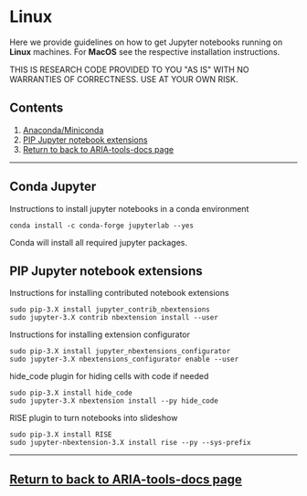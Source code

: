 # Linux
Here we provide guidelines on how to get Jupyter notebooks running on **Linux** machines. For **MacOS** see the respective installation instructions. 


THIS IS RESEARCH CODE PROVIDED TO YOU "AS IS" WITH NO WARRANTIES OF CORRECTNESS. USE AT YOUR OWN RISK.

## Contents

1. [Anaconda/Miniconda](#conda-jupyter)
2. [PIP Jupyter notebook extensions](#pip-jupyter-notebook-extensions)
4. [Return to back to ARIA-tools-docs page](https://github.com/dbekaert/ARIA-tools-docs)


------
## Conda Jupyter

Instructions to install jupyter notebooks in a conda environment

```
conda install -c conda-forge jupyterlab --yes
```

Conda will install all required jupyter packages.

## PIP Jupyter notebook extensions 
Instructions for installing contributed notebook extensions

```
sudo pip-3.X install jupyter_contrib_nbextensions
sudo jupyter-3.X contrib nbextension install --user
```

Instructions for installing extension configurator
```
sudo pip-3.X install jupyter_nbextensions_configurator
sudo jupyter-3.X nbextensions_configurator enable --user
```

hide_code plugin for hiding cells with code if needed
```
sudo pip-3.X install hide_code
sudo jupyter-3.X nbextension install --py hide_code
```

RISE plugin to turn notebooks into slideshow
```
sudo pip-3.X install RISE
sudo jupyter-nbextension-3.X install rise --py --sys-prefix
```

------
## [Return to back to ARIA-tools-docs page](https://github.com/dbekaert/ARIA-tools-docs)



